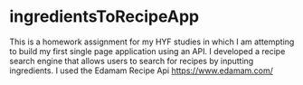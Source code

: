 # ingredientsToRecipeApp
This is a homework assignment for my HYF studies in which I am attempting to build my first single page application using an API. I developed a recipe search engine that allows users to search for recipes by inputting ingredients. I used the Edamam Recipe Api https://www.edamam.com/
